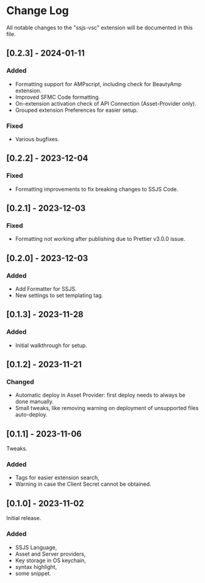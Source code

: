 # Change Log

All notable changes to the "ssjs-vsc" extension will be documented in this file.

## [0.2.3] - 2024-01-11

### Added
- Formatting support for AMPscript, including check for BeautyAmp extension.
- Improved SFMC Code formatting.
- On-extension activation check of API Connection (Asset-Provider only).
- Grouped extension Preferences for easier setup.

### Fixed
- Various bugfixes.

## [0.2.2] - 2023-12-04

### Fixed
- Formatting improvements to fix breaking changes to SSJS Code.

## [0.2.1] - 2023-12-03

### Fixed
- Formatting not working after publishing due to Prettier v3.0.0 issue.

## [0.2.0] - 2023-12-03

### Added
- Add Formatter for SSJS.
- New settings to set templating tag.

## [0.1.3] - 2023-11-28

### Added
- Initial walkthrough for setup.

## [0.1.2] - 2023-11-21

### Changed
- Automatic deploy in Asset Provider: first deploy needs to always be done manually. 
- Small tweaks, like removing warning on deployment of unsupported files auto-deploy.

## [0.1.1] - 2023-11-06

Tweaks.

### Added
- Tags for easier extension search,
- Warning in case the Client Secret cannot be obtained.

## [0.1.0] - 2023-11-02

Initial release.

### Added
- SSJS Language,
- Asset and Server providers,
- Key storage in OS keychain,
- syntax highlight,
- some snippet.